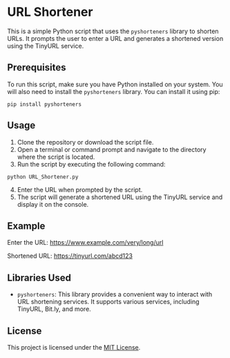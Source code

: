# URL Shortener

This is a simple Python script that uses the `pyshorteners` library to shorten URLs. It prompts the user to enter a URL and generates a shortened version using the TinyURL service.

## Prerequisites

To run this script, make sure you have Python installed on your system. You will also need to install the `pyshorteners` library. You can install it using pip:

```
pip install pyshorteners

```

## Usage

1. Clone the repository or download the script file.
2. Open a terminal or command prompt and navigate to the directory where the script is located.
3. Run the script by executing the following command:

```
python URL_Shortener.py

```


4. Enter the URL when prompted by the script.
5. The script will generate a shortened URL using the TinyURL service and display it on the console.

## Example

Enter the URL: https://www.example.com/very/long/url

Shortened URL: https://tinyurl.com/abcd123


## Libraries Used

- `pyshorteners`: This library provides a convenient way to interact with URL shortening services. It supports various services, including TinyURL, Bit.ly, and more.

## License

This project is licensed under the [MIT License](LICENSE).


